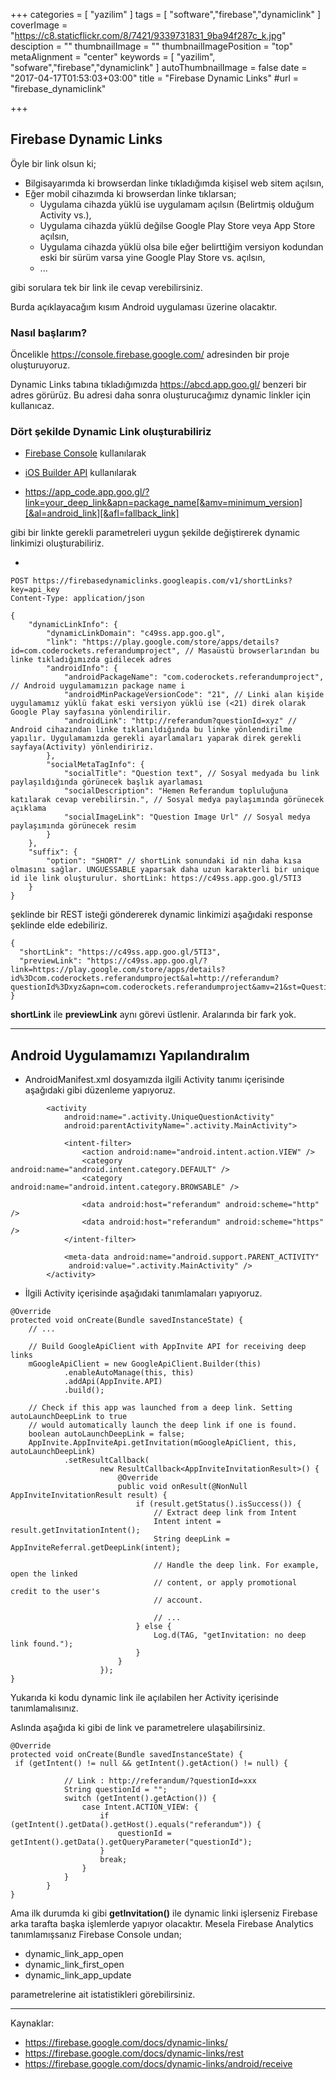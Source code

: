 +++
categories = [
  "yazilim"
]
tags = [
  "software","firebase","dynamiclink"
]
coverImage = "https://c8.staticflickr.com/8/7421/9339731831_9ba94f287c_k.jpg"
desciption = ""
thumbnailImage = ""
thumbnailImagePosition = "top"
metaAlignment = "center"
keywords = [
  "yazilim",
  "sofware","firebase","dynamiclink"
]
autoThumbnailImage = false
date = "2017-04-17T01:53:03+03:00"
title = "Firebase Dynamic Links"
#url = "firebase_dynamiclink"

+++

## Firebase Dynamic Links

Öyle bir link olsun ki;

 - Bilgisayarımda ki browserdan linke tıkladığımda kişisel web sitem açılsın,
 - Eğer mobil cihazımda ki browserdan linke tıklarsan;
    * Uygulama cihazda yüklü ise uygulamam açılsın (Belirtmiş olduğum Activity vs.),
    * Uygulama cihazda yüklü değilse Google Play Store veya  App Store açılsın,
    * Uygulama cihazda yüklü olsa bile eğer belirttiğim versiyon kodundan eski bir sürüm varsa yine Google Play Store vs. açılsın,
    * ...

gibi sorulara tek bir link ile cevap verebilirsiniz.

Burda açıklayacağım kısım Android uygulaması üzerine olacaktır.

### Nasıl başlarım?

Öncelikle https://console.firebase.google.com/ adresinden bir proje oluşturuyoruz.

Dynamic Links tabına tıkladığımızda https://abcd.app.goo.gl/ benzeri bir adres görürüz. Bu adresi daha sonra oluşturucağımız dynamic linkler için kullanıcaz.

### Dört şekilde Dynamic Link oluşturabiliriz

- [Firebase Console](https://console.firebase.google.com/project/_/durablelinks/links/) kullanılarak

- [iOS Builder API](https://firebase.google.com/docs/dynamic-links/ios/create) kullanılarak

- https://app_code.app.goo.gl/?link=your_deep_link&apn=package_name[&amv=minimum_version][&al=android_link][&afl=fallback_link]

gibi bir linkte gerekli parametreleri uygun şekilde değiştirerek dynamic linkimizi oluşturabiliriz.

- 

```
POST https://firebasedynamiclinks.googleapis.com/v1/shortLinks?key=api_key
Content-Type: application/json

{
    "dynamicLinkInfo": {
        "dynamicLinkDomain": "c49ss.app.goo.gl",
        "link": "https://play.google.com/store/apps/details?id=com.coderockets.referandumproject", // Masaüstü browserlarından bu linke tıkladığımızda gidilecek adres
        "androidInfo": {
            "androidPackageName": "com.coderockets.referandumproject", // Android uygulamamızın package name i
            "androidMinPackageVersionCode": "21", // Linki alan kişide uygulamamız yüklü fakat eski versiyon yüklü ise (<21) direk olarak Google Play sayfasına yönlendirilir.
            "androidLink": "http://referandum?questionId=xyz" // Android cihazından linke tıklanıldığında bu linke yönlendirilme yapılır. Uygulamamızda gerekli ayarlamaları yaparak direk gerekli sayfaya(Activity) yönlendiririz.
        },
        "socialMetaTagInfo": {
            "socialTitle": "Question text", // Sosyal medyada bu link paylaşıldığında görünecek başlık ayarlaması
            "socialDescription": "Hemen Referandum topluluğuna katılarak cevap verebilirsin.", // Sosyal medya paylaşımında görünecek açıklama
            "socialImageLink": "Question Image Url" // Sosyal medya paylaşımında görünecek resim
        }
    },
    "suffix": {
        "option": "SHORT" // shortLink sonundaki id nin daha kısa olmasını sağlar. UNGUESSABLE yaparsak daha uzun karakterli bir unique id ile link oluşturulur. shortLink: https://c49ss.app.goo.gl/5TI3
    }
}
```
şeklinde bir REST isteği göndererek dynamic linkimizi aşağıdaki response şeklinde elde edebiliriz.
```
{
  "shortLink": "https://c49ss.app.goo.gl/5TI3",
  "previewLink": "https://c49ss.app.goo.gl/?link=https://play.google.com/store/apps/details?id%3Dcom.coderockets.referandumproject&al=http://referandum?questionId%3Dxyz&apn=com.coderockets.referandumproject&amv=21&st=Question+text&sd=Hemen+Referandum+toplulu%C4%9Funa+kat%C4%B1larak+cevap+verebilirsin.&si=Question+Image+Url&d=1"
}
``` 
**shortLink** ile **previewLink** aynı görevi üstlenir. Aralarında bir fark yok. 

---

## Android Uygulamamızı Yapılandıralım

- AndroidManifest.xml dosyamızda ilgili Activity tanımı içerisinde aşağıdaki gibi düzenleme yapıyoruz.
```
        <activity
            android:name=".activity.UniqueQuestionActivity"
            android:parentActivityName=".activity.MainActivity">

            <intent-filter>
                <action android:name="android.intent.action.VIEW" />
                <category android:name="android.intent.category.DEFAULT" />
                <category android:name="android.intent.category.BROWSABLE" />

                <data android:host="referandum" android:scheme="http" />
                <data android:host="referandum" android:scheme="https" />
            </intent-filter>

            <meta-data android:name="android.support.PARENT_ACTIVITY"
             android:value=".activity.MainActivity" />
        </activity>
```         
- İlgili Activity içerisinde aşağıdaki tanımlamaları yapıyoruz. 
```
@Override
protected void onCreate(Bundle savedInstanceState) {
    // ...

    // Build GoogleApiClient with AppInvite API for receiving deep links
    mGoogleApiClient = new GoogleApiClient.Builder(this)
            .enableAutoManage(this, this)
            .addApi(AppInvite.API)
            .build();

    // Check if this app was launched from a deep link. Setting autoLaunchDeepLink to true
    // would automatically launch the deep link if one is found.
    boolean autoLaunchDeepLink = false;
    AppInvite.AppInviteApi.getInvitation(mGoogleApiClient, this, autoLaunchDeepLink)
            .setResultCallback(
                    new ResultCallback<AppInviteInvitationResult>() {
                        @Override
                        public void onResult(@NonNull AppInviteInvitationResult result) {
                            if (result.getStatus().isSuccess()) {
                                // Extract deep link from Intent
                                Intent intent = result.getInvitationIntent();
                                String deepLink = AppInviteReferral.getDeepLink(intent);

                                // Handle the deep link. For example, open the linked
                                // content, or apply promotional credit to the user's
                                // account.

                                // ...
                            } else {
                                Log.d(TAG, "getInvitation: no deep link found.");
                            }
                        }
                    });
}
``` 

Yukarıda ki kodu dynamic link ile açılabilen her Activity içerisinde tanımlamalısınız.

Aslında aşağıda ki gibi de link ve parametrelere ulaşabilirsiniz.
``` 
@Override
protected void onCreate(Bundle savedInstanceState) {
 if (getIntent() != null && getIntent().getAction() != null) {
            
            // Link : http://referandum/?questionId=xxx
            String questionId = "";
            switch (getIntent().getAction()) {
                case Intent.ACTION_VIEW: {
                    if (getIntent().getData().getHost().equals("referandum")) {
                        questionId = getIntent().getData().getQueryParameter("questionId");
                    }
                    break;
                }
            }
        }
}        
``` 

Ama ilk durumda ki gibi **getInvitation()** ile dynamic linki işlerseniz Firebase arka tarafta başka işlemlerde yapıyor olacaktır. Mesela Firebase Analytics tanımlamışsanız Firebase Console undan;

* dynamic_link_app_open
* dynamic_link_first_open
* dynamic_link_app_update

parametrelerine ait istatistikleri görebilirsiniz.

---

Kaynaklar:

- https://firebase.google.com/docs/dynamic-links/
- https://firebase.google.com/docs/dynamic-links/rest
- https://firebase.google.com/docs/dynamic-links/android/receive







